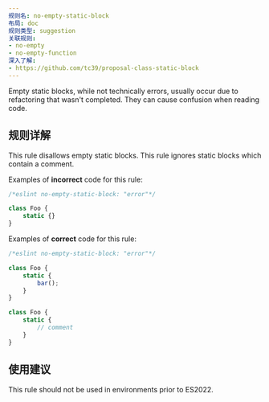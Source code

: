 ```yaml
---
规则名: no-empty-static-block
布局: doc
规则类型: suggestion
关联规则:
- no-empty
- no-empty-function
深入了解:
- https://github.com/tc39/proposal-class-static-block
---
```


Empty static blocks, while not technically errors, usually occur due to refactoring that wasn't completed. They can cause confusion when reading code.

## 规则详解

This rule disallows empty static blocks. This rule ignores static blocks which contain a comment.

Examples of **incorrect** code for this rule:



```js
/*eslint no-empty-static-block: "error"*/

class Foo {
    static {}
}
```

Examples of **correct** code for this rule:

```js
/*eslint no-empty-static-block: "error"*/

class Foo {
    static {
        bar();
    }
}

class Foo {
    static {
        // comment
    }
}
```

## 使用建议

This rule should not be used in environments prior to ES2022.

